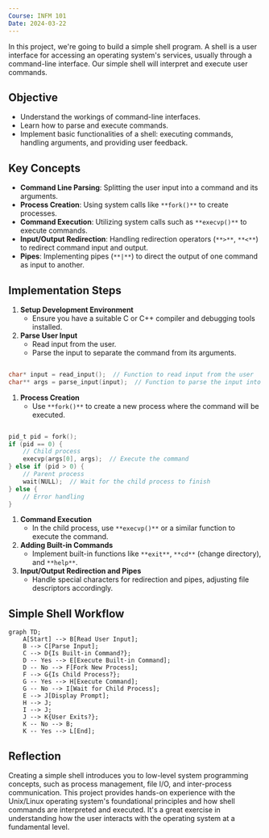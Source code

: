 ```yaml
---
Course: INFM 101
Date: 2024-03-22
---
```

In this project, we're going to build a simple shell program. A shell is a user interface for accessing an operating system's services, usually through a command-line interface. Our simple shell will interpret and execute user commands.

## **Objective**

- Understand the workings of command-line interfaces.
- Learn how to parse and execute commands.
- Implement basic functionalities of a shell: executing commands, handling arguments, and providing user feedback.

## **Key Concepts**

- **Command Line Parsing**: Splitting the user input into a command and its arguments.
- **Process Creation**: Using system calls like `**fork()**` to create processes.
- **Command Execution**: Utilizing system calls such as `**execvp()**` to execute commands.
- **Input/Output Redirection**: Handling redirection operators (`**>**`, `**<**`) to redirect command input and output.
- **Pipes**: Implementing pipes (`**|**`) to direct the output of one command as input to another.

## **Implementation Steps**

1. **Setup Development Environment**
    - Ensure you have a suitable C or C++ compiler and debugging tools installed.
2. **Parse User Input**
    - Read input from the user.
    - Parse the input to separate the command from its arguments.

```C

char* input = read_input();  // Function to read input from the user
char** args = parse_input(input);  // Function to parse the input into command and arguments

```

1. **Process Creation**
    - Use `**fork()**` to create a new process where the command will be executed.

```C

pid_t pid = fork();
if (pid == 0) {
    // Child process
    execvp(args[0], args);  // Execute the command
} else if (pid > 0) {
    // Parent process
    wait(NULL);  // Wait for the child process to finish
} else {
    // Error handling
}

```

1. **Command Execution**
    - In the child process, use `**execvp()**` or a similar function to execute the command.
2. **Adding Built-in Commands**
    - Implement built-in functions like `**exit**`, `**cd**` (change directory), and `**help**`.
3. **Input/Output Redirection and Pipes**
    - Handle special characters for redirection and pipes, adjusting file descriptors accordingly.

## **Simple Shell Workflow**

```mermaid
graph TD;
    A[Start] --> B[Read User Input];
    B --> C[Parse Input];
    C --> D{Is Built-in Command?};
    D -- Yes --> E[Execute Built-in Command];
    D -- No --> F[Fork New Process];
    F --> G{Is Child Process?};
    G -- Yes --> H[Execute Command];
    G -- No --> I[Wait for Child Process];
    E --> J[Display Prompt];
    H --> J;
    I --> J;
    J --> K{User Exits?};
    K -- No --> B;
    K -- Yes --> L[End];
```

## **Reflection**

Creating a simple shell introduces you to low-level system programming concepts, such as process management, file I/O, and inter-process communication. This project provides hands-on experience with the Unix/Linux operating system's foundational principles and how shell commands are interpreted and executed. It's a great exercise in understanding how the user interacts with the operating system at a fundamental level.